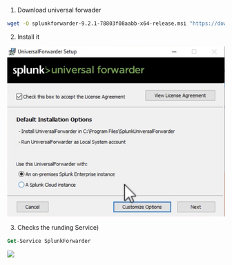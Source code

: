 1. Download universal forwader
```bash
wget -O splunkforwarder-9.2.1-78803f08aabb-x64-release.msi "https://download.splunk.com/products/universalforwarder/releases/9.2.1/windows/splunkforwarder-9.2.1-78803f08aabb-x64-release.msi"
```
2. Install it

![](attachments/universal1.png)

3. Checks the runding Service)
```ps
Get-Service SplunkForwarder
```

![](attacments/universal2.png)